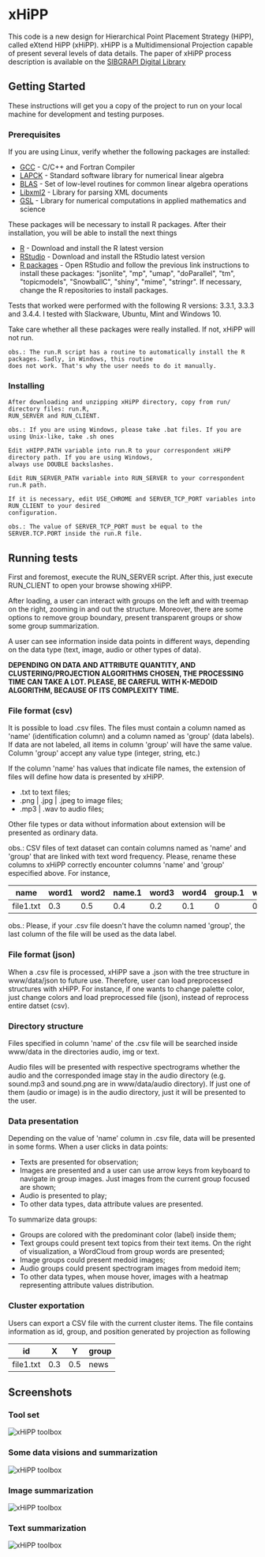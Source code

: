 # xHiPP

This code is a new design for Hierarchical Point Placement Strategy (HiPP), called
eXtend HiPP (xHiPP). xHiPP is a Multidimensional Projection capable of present several levels
of data details. The paper of xHiPP process description is available on the [SIBGRAPI Digital Library](http://urlib.net/8JMKD3MGPAW/3RPBD6H)

## Getting Started

These instructions will get you a copy of the project to run on your local machine for development and testing purposes. 

### Prerequisites

If you are using Linux, verify whether the following packages are installed:

* [GCC](https://gcc.gnu.org/) -  C/C++ and Fortran Compiler
* [LAPCK](http://www.netlib.org/lapack/) - Standard software library for numerical linear algebra
* [BLAS](http://www.netlib.org/blas/) - Set of low-level routines for common linear algebra operations
* [Libxml2](http://xmlsoft.org/) - Library for parsing XML documents
* [GSL](https://www.gnu.org/software/gsl/) - Library for numerical computations in applied mathematics and science

These packages will be necessary to install R packages. After their installation, you will be able to install the next things

* [R](https://www.r-project.org/) - Download and install the R latest version
* [RStudio](https://www.rstudio.com/products/rstudio/download/) - Download and install the RStudio latest version
* [R packages](https://www.r-bloggers.com/installing-r-packages/) - Open RStudio and follow the previous link instructions to install these packages:  "jsonlite", "mp", "umap", "doParallel", "tm", "topicmodels", "SnowballC", "shiny", "mime", "stringr". If necessary, change the R repositories to install packages.

Tests that worked were performed with the following R versions: 3.3.1, 3.3.3 and 3.4.4. I tested with Slackware, Ubuntu, Mint and Windows 10.

Take care whether all these packages were really installed. If not, xHiPP will not run.

```
obs.: The run.R script has a routine to automatically install the R packages. Sadly, in Windows, this routine 
does not work. That's why the user needs to do it manually.
```

### Installing

```
After downloading and unzipping xHiPP directory, copy from run/ directory files: run.R, 
RUN_SERVER and RUN_CLIENT.  

obs.: If you are using Windows, please take .bat files. If you are using Unix-like, take .sh ones
```

```
Edit xHIPP.PATH variable into run.R to your correspondent xHiPP directory path. If you are using Windows, 
always use DOUBLE backslashes.  
```

```
Edit RUN_SERVER_PATH variable into RUN_SERVER to your correspondent run.R path. 
```

```
If it is necessary, edit USE_CHROME and SERVER_TCP_PORT variables into RUN_CLIENT to your desired 
configuration. 

obs.: The value of SERVER_TCP_PORT must be equal to the SERVER.TCP.PORT inside the run.R file.
```

## Running tests

First and foremost, execute the RUN_SERVER script. After this, just execute RUN_CLIENT to open your browse showing xHiPP. 

After loading, a user can interact with groups on the left and with treemap on the right, zooming in and out the structure. Moreover, there are some options to remove group boundary, present transparent groups or show some group summarization.  

A user can see information inside data points in different ways, depending on the data type (text, image, audio or other types of data).

**DEPENDING ON DATA AND ATTRIBUTE QUANTITY, AND CLUSTERING/PROJECTION ALGORITHMS CHOSEN, THE PROCESSING TIME CAN 
TAKE A LOT. PLEASE, BE CAREFUL WITH K-MEDOID ALGORITHM, BECAUSE OF ITS COMPLEXITY TIME.**

### File format (csv)

It is possible to load .csv files. The files must contain a column named as 'name' (identification column) and a column named as 'group' (data labels). If data are not labeled,
all items in column 'group' will have the same value. Column 'group' accept any value type (integer, string, etc.)

If the column 'name' has values that indicate file names, the extension of files will define how data is presented by xHiPP. 

* .txt to text files;
* .png | .jpg | .jpeg to image files;
* .mp3 | .wav to audio files;

Other file types or data without information about extension will be presented as ordinary data.

obs.: CSV files of text dataset can contain columns named as 'name' and 'group' that are linked with text word frequency. Please, rename these columns to xHiPP correctly encounter 
columns 'name' and 'group' especified above. For instance,

| name  | word1 | word2 | name.1 | word3 | word4 | group.1 | word5 | group |
| ----- | ----- | ----- | ------ | ----- | ----- | ------- | ----- | ----- |
| file1.txt | 0.3 | 0.5 | 0.4 | 0.2 | 0.1 | 0 | 0 | news |

obs.: Please, if your .csv file doesn't have the column named 'group', the last column of the file will be used as the data label.

### File format (json)

When a .csv file is processed, xHiPP save a .json with the tree structure in www/data/json to future use. Therefore, user can load preprocessed structures with xHiPP.
For instance, if one wants to change palette color, just change colors and load preprocessed file (json), instead of reprocess entire datset (csv).

### Directory structure

Files specified in column 'name' of the .csv file will be searched inside www/data in the directories audio, img or text. 

Audio files will be presented with respective spectrograms whether the audio and the corresponded image stay in the audio directory (e.g. sound.mp3 and sound.png are in www/data/audio directory). If just one of them (audio or image) is in the audio directory,
just it will be presented to the user.

### Data presentation

Depending on the value of 'name' column in .csv file, data will be presented in some forms. When a user clicks in
data points:

* Texts are presented for observation;
* Images are presented and a user can use arrow keys from keyboard to navigate in group images. Just images from the current group focused are shown;
* Audio is presented to play;
* To other data types, data attribute values are presented.

To summarize data groups:

* Groups are colored with the predominant color (label) inside them;
* Text groups could present text topics from their text items. On the right of visualization, a WordCloud from group words are presented;  
* Image groups could present medoid images;
* Audio groups could present spectrogram images from medoid item;
* To other data types, when mouse hover, images with a heatmap representing attribute values distribution.

### Cluster exportation

Users can export a CSV file with the current cluster items. The file contains information as id, group, and position generated by 
projection as following

| id  | X | Y | group |
| ----- | ----- | ----- | ------ |
| file1.txt | 0.3 | 0.5 | news |

## Screenshots

### Tool set

![xHiPP toolbox](img/tools.png)

### Some data visions and summarization

![xHiPP toolbox](img/visions.png)

### Image summarization

![xHiPP toolbox](img/medoids.png)

### Text summarization

![xHiPP toolbox](img/text.png)

